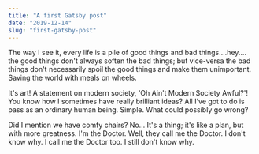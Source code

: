 ```yaml
---
title: "A first Gatsby post"
date: "2019-12-14"
slug: "first-gatsby-post"
---
```


The way I see it, every life is a pile of good things and bad things.…hey.…the good things don't always soften the bad things; but vice-versa the bad things don't necessarily spoil the good things and make them unimportant. Saving the world with meals on wheels.

It's art! A statement on modern society, 'Oh Ain't Modern Society Awful?'! You know how I sometimes have really brilliant ideas? All I've got to do is pass as an ordinary human being. Simple. What could possibly go wrong?

Did I mention we have comfy chairs? No… It's a thing; it's like a plan, but with more greatness. I'm the Doctor. Well, they call me the Doctor. I don't know why. I call me the Doctor too. I still don't know why.
